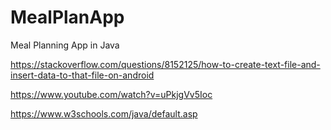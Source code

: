 # MealPlanApp
Meal Planning App in Java

https://stackoverflow.com/questions/8152125/how-to-create-text-file-and-insert-data-to-that-file-on-android

https://www.youtube.com/watch?v=uPkjgVv5Ioc

https://www.w3schools.com/java/default.asp
